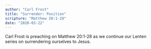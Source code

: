 ```yaml
---
author: "Carl Frost"
title: "Surrender: Position"
scripture: "Matthew 20:1-28"
date: "2020-03-22"
---
```


Carl Frost is preaching on Matthew 20:1-28 as we continue our Lenten series on surrendering ourselves to Jesus.
